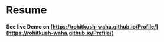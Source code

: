 # Resume

#### See live Demo on [https://rohitkush-waha.github.io/Profile/](https://rohitkush-waha.github.io/Profile/)
